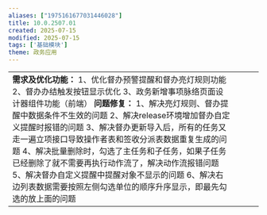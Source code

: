 ```yaml
---
aliases: ["1975161677031446028"]
title: 10.0.2507.01
created: 2025-07-15
modified: 2025-07-15
tags: ['基础模块']
theme: 政务应用
---
```


|  |  |  |  |
| --- | --- | --- | --- |
| **需求及优化功能：**  1、优化督办预警提醒和督办亮灯规则功能    2、督办办结触发按钮显示优化  3、政务新增事项脉络页面设计器组件功能（前端）    **问题修复：**  1、解决亮灯规则、督办提醒中数据条件不生效的问题  2、解决release环境增加督办自定义提醒时报错的问题  3、解决督办更新导入后，所有的任务又走一遍立项接口导致操作者表和签收分派表数据重复生成的问题  4、解决批量删除时，勾选了主任务和子任务，如果子任务已经删除了就不需要再执行动作流了，解决动作流报错问题  5、解决督办自定义提醒中提醒对象不显示的问题  6、解决右边列表数据需要按照左侧勾选单位的顺序升序显示，即最先勾选的放上面的问题 | | | |